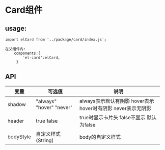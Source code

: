# Card组件

## usage:
```
import elCard from '../package/card/index.js';

在父组件内:
    components:{
        'el-card':elCard,
     }
```

## API

|  变量  | 可选值   | 说明 |
| ------ | ------ | -------- |
| shadow   | "always" "hover" "never" | always表示默认有阴影 hover表示hover时有阴影 never表示无阴影   |
| header  | true false | true时显示卡片头 false不显示 默认为false   |
| bodyStyle | 自定义样式(String)  | body的自定义样式 |
